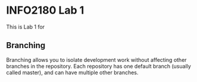 # INFO2180 Lab 1
This is Lab 1 for <McKoy Banton>
## Branching
Branching allows you to isolate development work without
affecting other branches in the repository. Each repository
has one default branch (usually called master), and can have
multiple other branches.